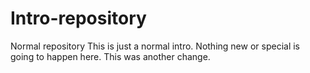 # Intro-repository
Normal repository
This is just a normal intro. Nothing new or special is going to happen here.
This was another change.
